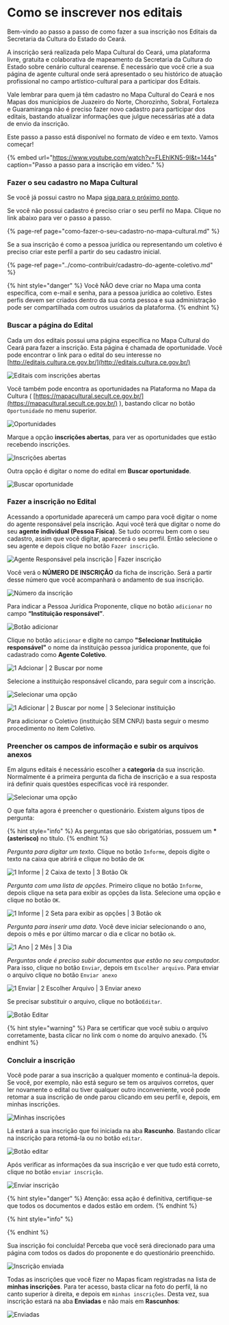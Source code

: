 # Como se inscrever nos editais

Bem-vindo ao passo a passo de como fazer a sua inscrição nos Editais da Secretaria da Cultura do Estado do Ceará.

A inscrição será realizada pelo Mapa Cultural do Ceará, uma plataforma livre, gratuita e colaborativa de mapeamento da Secretaria da Cultura do Estado sobre cenário cultural cearense. É necessário que você crie a sua página de agente cultural onde será apresentado o seu histórico de atuação profissional no campo artístico-cultural para a participar dos Editais. 

Vale lembrar para quem já têm cadastro no Mapa Cultural do Ceará e nos Mapas dos municípios de Juazeiro do Norte, Chorozinho, Sobral, Fortaleza e Guaramiranga não é preciso fazer novo cadastro para participar dos editais, bastando atualizar informações que julgue necessárias até a data de envio da inscrição.

Este passo a passo está disponível no formato de vídeo e em texto. Vamos começar!

{% embed url="https://www.youtube.com/watch?v=FLEhlKN5-9I&t=144s" caption="Passo a passo para a inscrição em vídeo." %}

### Fazer o seu cadastro no Mapa Cultural

Se você já possui castro no Mapa [siga para o próximo ponto](https://app.gitbook.com/@cultura-ceara/s/tutorial-para-o-usuario-do-mapa-cultural/~/drafts/-M3gQ1lBigpGCkdfTjCG/primeiros-passos/como-se-inscrever-nos-editais#h.xsum5wj02bui).

Se você não possui cadastro é preciso criar o seu perfil no Mapa. Clique no link abaixo para ver o passo a passo.

{% page-ref page="como-fazer-o-seu-cadastro-no-mapa-cultural.md" %}

Se a sua inscrição é como a pessoa jurídica ou representando um coletivo é preciso criar este perfil a partir do seu cadastro inicial.

{% page-ref page="../como-contribuir/cadastro-do-agente-coletivo.md" %}

{% hint style="danger" %}
Você NÃO deve criar no Mapa uma conta específica, com e-mail e senha, para a pessoa jurídica ao coletivo. Estes perfis devem ser criados dentro da sua conta pessoa e sua administração pode ser compartilhada com outros usuários da plataforma.
{% endhint %}

### Buscar a página do Edital <a id="h.xsum5wj02bui"></a>

Cada um dos editais possui uma página específica no Mapa Cultural do Ceará para fazer a inscrição. Esta página é chamada de oportunidade. Você pode encontrar o link para o edital do seu interesse no [http://editais.cultura.ce.gov.br/](http://editais.cultura.ce.gov.br/)

![Editais com inscri&#xE7;&#xF5;es abertas](../.gitbook/assets/passo-a-passo-para-inscricao-01.png)

Você também pode encontra as oportunidades na Plataforma no Mapa da Cultura \( [https://mapacultural.secult.ce.gov.br/](https://mapacultural.secult.ce.gov.br/) \), bastando clicar  no botão `Oportunidade` no menu superior. 

![Oportunidades](../.gitbook/assets/passo-a-passo-para-inscricao-02.png)

Marque a opção **inscrições abertas**, para ver as oportunidades que estão recebendo inscrições. 

![Inscri&#xE7;&#xF5;es abertas ](../.gitbook/assets/passo-a-passo-para-inscricao-03.png)

Outra opção é digitar o nome do edital em **Buscar oportunidade**. 

![Buscar oportunidade](../.gitbook/assets/passo-a-passo-para-inscricao-04.png)

### Fazer a inscrição no Edital

Acessando a oportunidade aparecerá um campo para você digitar o nome do agente responsável pela inscrição. Aqui você terá que digitar o nome do seu **agente individual \(Pessoa Física\)**. Se tudo ocorreu bem com o seu cadastro, assim que você digitar, aparecerá o seu perfil. Então selecione o seu agente e depois clique no botão `Fazer inscrição`.

![Agente Respons&#xE1;vel pela inscri&#xE7;&#xE3;o \| Fazer inscri&#xE7;&#xE3;o](../.gitbook/assets/passo-a-passo-para-inscricao-05.png)

Você verá o **NÚMERO DE INSCRIÇÃO** da ficha de inscrição. Será a partir desse número que você acompanhará o andamento de sua inscrição.

![N&#xFA;mero da inscri&#xE7;&#xE3;o](../.gitbook/assets/passo-a-passo-para-inscricao-06.png)

Para indicar a Pessoa Jurídica Proponente, clique no botão `adicionar` no campo **“Instituição responsável”**. 

![Bot&#xE3;o adicionar](../.gitbook/assets/passo-a-passo-para-inscricao-08.png)

Clique no botão `adicionar` e digite no campo **"Selecionar Instituição responsável"** o nome da instituição pessoa jurídica proponente, que foi cadastrado como **Agente Coletivo**.

![1 Adcionar \| 2 Buscar por nome](../.gitbook/assets/passo-a-passo-para-inscricao-09.png)

Selecione a instituição responsável clicando, para seguir com a inscrição.

![Selecionar uma op&#xE7;&#xE3;o](../.gitbook/assets/passo-a-passo-para-inscricao-07.png)

![1 Adicionar \| 2 Buscar por nome \| 3 Selecionar institui&#xE7;&#xE3;o](../.gitbook/assets/passo-a-passo-para-inscricao-10.png)

Para adicionar o Coletivo \(instituição SEM CNPJ\) basta seguir o mesmo procedimento no item Coletivo.

### Preencher os campos de informação e subir os arquivos anexos <a id="h.vhwq5qp0qn1t"></a>

Em alguns editais é necessário escolher a **categoria** da sua inscrição. Normalmente é a primeira pergunta da ficha de inscrição e a sua resposta irá definir quais questões específicas você irá responder.

![Selecionar uma op&#xE7;&#xE3;o](../.gitbook/assets/passo-a-passo-para-inscricao-07.png)

O que falta agora é preencher o questionário.  Existem alguns tipos de pergunta:

{% hint style="info" %}
As perguntas que são obrigatórias, possuem um **\* \(asterisco\)** no título. 
{% endhint %}

_Pergunta para digitar um texto._ Clique no botão `Informe`, depois digite o texto na caixa que abrirá e clique no botão de `OK`

![1 Informe \| 2 Caixa de texto \| 3 Bot&#xE3;o Ok](../.gitbook/assets/passo-a-passo-para-inscricao-12%20%281%29.png)

_Pergunta com uma lista de opções_. Primeiro clique no botão `Informe`, depois clique na seta para exibir as opções da lista. Selecione uma opção e clique no botão `OK`.

![1 Informe \| 2 Seta para exibir as op&#xE7;&#xF5;es \| 3 Bot&#xE3;o ok](../.gitbook/assets/passo-a-passo-para-inscricao-13.png)

_Pergunta para inserir uma data._ Você deve iniciar selecionando o ano, depois o mês e por último marcar o dia e clicar no botão `ok`.

![1 Ano \| 2 M&#xEA;s \| 3 Dia ](../.gitbook/assets/passo-a-passo-para-inscricao-16.png)

_Perguntas onde é preciso subir documentos que estão no seu computador._ Para isso, clique no botão `Enviar`, depois em `Escolher arquivo`. Para enviar o arquivo clique no botão `Enviar anexo` 

![1 Enviar \| 2 Escolher Arquivo \| 3 Enviar anexo](../.gitbook/assets/passo-a-passo-para-inscricao-14.png)

Se precisar substituir o arquivo, clique no botão`Editar`.

![Bot&#xE3;o Editar](../.gitbook/assets/passo-a-passo-para-inscricao-15.png)

{% hint style="warning" %}
Para se certificar que você subiu o arquivo corretamente, basta clicar no link com o nome do arquivo anexado.
{% endhint %}

### Concluir a inscrição <a id="h.2xy2erez8l06"></a>

Você pode parar a sua inscrição a qualquer momento e continuá-la depois. Se você, por exemplo, não está seguro se tem os arquivos corretos, quer ler novamente o edital ou tiver qualquer outro inconveniente, você pode retomar a sua inscrição de onde parou clicando em seu perfil e, depois, em minhas inscrições.

![Minhas inscri&#xE7;&#xF5;es](../.gitbook/assets/passo-a-passo-para-inscricao-17.png)

Lá estará a sua inscrição que foi iniciada na aba **Rascunho**. Bastando clicar na inscrição para retomá-la ou no botão `editar`.

![Bot&#xE3;o editar](../.gitbook/assets/passo-a-passo-para-inscricao-18.png)

Após verificar as informações da sua inscrição e ver que tudo está correto, clique no botão `enviar inscrição`. 

![Enviar inscri&#xE7;&#xE3;o](../.gitbook/assets/passo-a-passo-para-inscricao-19.png)

{% hint style="danger" %}
Atenção: essa ação é definitiva, certifique-se que todos os documentos e dados estão em ordem.
{% endhint %}

{% hint style="info" %}

{% endhint %}

Sua inscrição foi concluída! Perceba que você será direcionado para uma página com todos os dados do proponente e do questionário preenchido.

![Inscri&#xE7;&#xE3;o enviada](../.gitbook/assets/passo-a-passo-para-inscricao-20.png)

Todas as inscrições que você fizer no Mapas ficam registradas na lista de **minhas inscrições**. Para ter acesso, basta clicar na foto do perfil, lá no canto superior à direita, e depois em `minhas inscrições`. Desta vez, sua inscrição estará na aba **Enviadas** e não mais em **Rascunhos**:

![Enviadas](../.gitbook/assets/passo-a-passo-para-inscricao-21.png)



